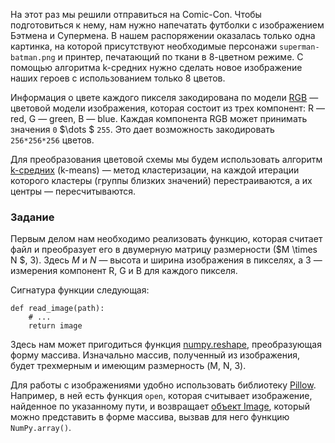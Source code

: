 На этот раз мы решили отправиться на Comic-Con. Чтобы подготовиться к нему, нам нужно напечатать футболки с изображением Бэтмена и Супермена.
В нашем распоряжении оказалась только одна картинка, на которой присутствуют необходимые персонажи `superman-batman.png` и
принтер, печатающий по ткани в 8-цветном режиме. С помощью алгоритма k-средних нужно сделать новое изображение наших героев с использованием только 8 цветов.

Информация о цвете каждого пикселя закодирована по модели [RGB](https://ru.wikipedia.org/wiki/RGB)
— цветовой модели изображения, которая состоит из трех компонент: R — red, G — green, B — blue.
Каждая компонента RGB может принимать значения `0` $\dots $ `255`. Это дает возможность закодировать `256*256*256` цветов.
 
Для преобразования цветовой схемы мы будем использовать алгоритм [k-средних](https://ru.wikipedia.org/wiki/%D0%9C%D0%B5%D1%82%D0%BE%D0%B4_k-%D1%81%D1%80%D0%B5%D0%B4%D0%BD%D0%B8%D1%85) (k-means) — метод кластеризации, на каждой итерации которого кластеры (группы близких значений) перестраиваются, а их центры — пересчитываются.
 

### Задание

Первым делом нам необходимо реализовать функцию, которая считает файл и преобразует его в двумерную матрицу размерности ($M \times N	$, 3). Здесь $M$ и $N$ — высота и ширина изображения в пикселях, а 3 — измерения компонент R, G и B для каждого пикселя.

Сигнатура функции следующая:

    def read_image(path):
        # ...
        return image

Здесь нам может пригодиться функция [numpy.reshape](https://numpy.org/doc/stable/reference/generated/numpy.reshape.html), преобразующая форму массива. Изначально массив, полученный из изображения, будет трехмерным и имеющим размерность (M, N, 3).
<br/>

<div class="hint">
Для работы с изображениями удобно использовать библиотеку 
<a href="https://pillow.readthedocs.io/en/stable/">Pillow</a>. Например, в ней есть функция <code>open</code>, которая считывает изображение, найденное по указанному пути, и возвращает <a href="https://pillow.readthedocs.io/en/stable/reference/Image.html?highlight=open#PIL.Image.Image">объект Image</a>, который можно представить в форме массива, вызвав для него функцию <code>NumPy.array()</code>. 
</div>

